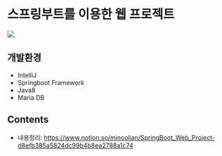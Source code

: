 # 스프링부트를 이용한 웹 프로젝트
<p>
<a href="https://travis-ci.org/github/Minoolian/Springboot_Web_Project"><img src="https://img.shields.io/travis/Minoolian/Springboot_Web_Project?style=for-the-badge"></a></br>
</p>

## 개발환경
- IntelliJ
- Springboot Framework
- Java8
- Maria DB

## Contents
- 내용정리: https://www.notion.so/minoolian/SpringBoot_Web_Project-d8efb385a5824dc99b4b8ea2788a1c74
